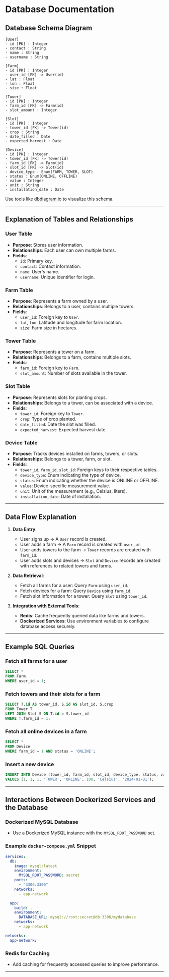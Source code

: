 # Database Documentation

## Database Schema Diagram

```plaintext
[User]
- id [PK] : Integer
- contact : String
- name : String
- username : String

[Farm]
- id [PK] : Integer
- user_id [FK] -> User(id)
- lat : Float
- lon : Float
- size : Float

[Tower]
- id [PK] : Integer
- farm_id [FK] -> Farm(id)
- slot_amount : Integer

[Slot]
- id [PK] : Integer
- tower_id [FK] -> Tower(id)
- crop : String
- date_filled : Date
- expected_harvest : Date

[Device]
- id [PK] : Integer
- tower_id [FK] -> Tower(id)
- farm_id [FK] -> Farm(id)
- slot_id [FK] -> Slot(id)
- device_type : Enum(FARM, TOWER, SLOT)
- status : Enum(ONLINE, OFFLINE)
- value : Integer
- unit : String
- installation_date : Date
```

Use tools like [dbdiagram.io](https://dbdiagram.io) to visualize this schema.

---

## Explanation of Tables and Relationships

### **User Table**
- **Purpose**: Stores user information.
- **Relationships**: Each user can own multiple farms.
- **Fields**:
    - `id`: Primary key.
    - `contact`: Contact information.
    - `name`: User's name.
    - `username`: Unique identifier for login.

### **Farm Table**
- **Purpose**: Represents a farm owned by a user.
- **Relationships**: Belongs to a user, contains multiple towers.
- **Fields**:
    - `user_id`: Foreign key to `User`.
    - `lat`, `lon`: Latitude and longitude for farm location.
    - `size`: Farm size in hectares.

### **Tower Table**
- **Purpose**: Represents a tower on a farm.
- **Relationships**: Belongs to a farm, contains multiple slots.
- **Fields**:
    - `farm_id`: Foreign key to `Farm`.
    - `slot_amount`: Number of slots available in the tower.

### **Slot Table**
- **Purpose**: Represents slots for planting crops.
- **Relationships**: Belongs to a tower, can be associated with a device.
- **Fields**:
    - `tower_id`: Foreign key to `Tower`.
    - `crop`: Type of crop planted.
    - `date_filled`: Date the slot was filled.
    - `expected_harvest`: Expected harvest date.

### **Device Table**
- **Purpose**: Tracks devices installed on farms, towers, or slots.
- **Relationships**: Belongs to a tower, farm, or slot.
- **Fields**:
    - `tower_id`, `farm_id`, `slot_id`: Foreign keys to their respective tables.
    - `device_type`: Enum indicating the type of device.
    - `status`: Enum indicating whether the device is ONLINE or OFFLINE.
    - `value`: Device-specific measurement value.
    - `unit`: Unit of the measurement (e.g., Celsius, liters).
    - `installation_date`: Date of installation.

---

## Data Flow Explanation

1. **Data Entry**:
    - User signs up → A `User` record is created.
    - User adds a farm → A `Farm` record is created with `user_id`.
    - User adds towers to the farm → `Tower` records are created with `farm_id`.
    - User adds slots and devices → `Slot` and `Device` records are created with references to related towers and farms.

2. **Data Retrieval**:
    - Fetch all farms for a user: Query `Farm` using `user_id`.
    - Fetch devices for a farm: Query `Device` using `farm_id`.
    - Fetch slot information for a tower: Query `Slot` using `tower_id`.

3. **Integration with External Tools**:
    - **Redis**: Cache frequently queried data like farms and towers.
    - **Dockerized Services**: Use environment variables to configure database access securely.

---

## Example SQL Queries

### Fetch all farms for a user
```sql
SELECT *
FROM Farm
WHERE user_id = 1;
```

### Fetch towers and their slots for a farm
```sql
SELECT T.id AS tower_id, S.id AS slot_id, S.crop
FROM Tower T
LEFT JOIN Slot S ON T.id = S.tower_id
WHERE T.farm_id = 1;
```

### Fetch all online devices in a farm
```sql
SELECT *
FROM Device
WHERE farm_id = 1 AND status = 'ONLINE';
```

### Insert a new device
```sql
INSERT INTO Device (tower_id, farm_id, slot_id, device_type, status, value, unit, installation_date)
VALUES (1, 1, 1, 'TOWER', 'ONLINE', 100, 'Celsius', '2024-01-01');
```

---

## Interactions Between Dockerized Services and the Database

### Dockerized MySQL Database
- Use a Dockerized MySQL instance with the `MYSQL_ROOT_PASSWORD` set.

### Example `docker-compose.yml` Snippet
```yaml
services:
  db:
    image: mysql:latest
    environment:
      MYSQL_ROOT_PASSWORD: secret
    ports:
      - "3306:3306"
    networks:
      - app-network

  app:
    build: .
    environment:
      DATABASE_URL: mysql://root:secret@db:3306/mydatabase
    networks:
      - app-network

networks:
  app-network:
```

### Redis for Caching
- Add caching for frequently accessed queries to improve performance.

---


